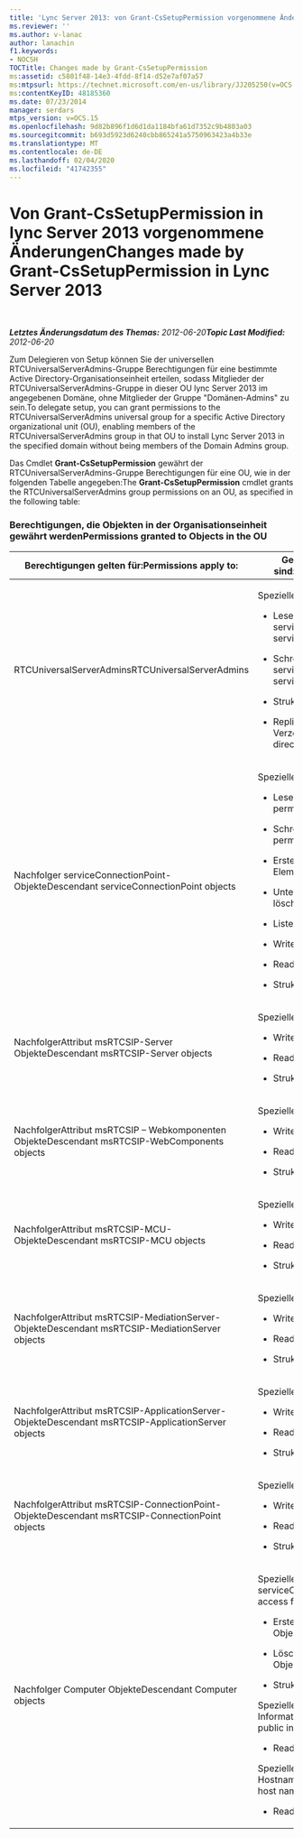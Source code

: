 ```yaml
---
title: 'Lync Server 2013: von Grant-CsSetupPermission vorgenommene Änderungen'
ms.reviewer: ''
ms.author: v-lanac
author: lanachin
f1.keywords:
- NOCSH
TOCTitle: Changes made by Grant-CsSetupPermission
ms:assetid: c5801f48-14e3-4fdd-8f14-d52e7af07a57
ms:mtpsurl: https://technet.microsoft.com/en-us/library/JJ205250(v=OCS.15)
ms:contentKeyID: 48185360
ms.date: 07/23/2014
manager: serdars
mtps_version: v=OCS.15
ms.openlocfilehash: 9d82b896f1d6d1da1184bfa61d7352c9b4803a03
ms.sourcegitcommit: b693d5923d6240cbb865241a5750963423a4b33e
ms.translationtype: MT
ms.contentlocale: de-DE
ms.lasthandoff: 02/04/2020
ms.locfileid: "41742355"
---
```

<div data-xmlns="http://www.w3.org/1999/xhtml">

<div class="topic" data-xmlns="http://www.w3.org/1999/xhtml" data-msxsl="urn:schemas-microsoft-com:xslt" data-cs="http://msdn.microsoft.com/en-us/">

<div data-asp="http://msdn2.microsoft.com/asp">

# <a name="changes-made-by-grant-cssetuppermission-in-lync-server-2013"></a><span data-ttu-id="9f952-102">Von Grant-CsSetupPermission in lync Server 2013 vorgenommene Änderungen</span><span class="sxs-lookup"><span data-stu-id="9f952-102">Changes made by Grant-CsSetupPermission in Lync Server 2013</span></span>

</div>

<div id="mainSection">

<div id="mainBody">

<span> </span>

<span data-ttu-id="9f952-103">_**Letztes Änderungsdatum des Themas:** 2012-06-20_</span><span class="sxs-lookup"><span data-stu-id="9f952-103">_**Topic Last Modified:** 2012-06-20_</span></span>

<span data-ttu-id="9f952-104">Zum Delegieren von Setup können Sie der universellen RTCUniversalServerAdmins-Gruppe Berechtigungen für eine bestimmte Active Directory-Organisationseinheit erteilen, sodass Mitglieder der RTCUniversalServerAdmins-Gruppe in dieser OU lync Server 2013 im angegebenen Domäne, ohne Mitglieder der Gruppe "Domänen-Admins" zu sein.</span><span class="sxs-lookup"><span data-stu-id="9f952-104">To delegate setup, you can grant permissions to the RTCUniversalServerAdmins universal group for a specific Active Directory organizational unit (OU), enabling members of the RTCUniversalServerAdmins group in that OU to install Lync Server 2013 in the specified domain without being members of the Domain Admins group.</span></span>

<span data-ttu-id="9f952-105">Das Cmdlet **Grant-CsSetupPermission** gewährt der RTCUniversalServerAdmins-Gruppe Berechtigungen für eine OU, wie in der folgenden Tabelle angegeben:</span><span class="sxs-lookup"><span data-stu-id="9f952-105">The **Grant-CsSetupPermission** cmdlet grants the RTCUniversalServerAdmins group permissions on an OU, as specified in the following table:</span></span>

### <a name="permissions-granted-to-objects-in-the-ou"></a><span data-ttu-id="9f952-106">Berechtigungen, die Objekten in der Organisationseinheit gewährt werden</span><span class="sxs-lookup"><span data-stu-id="9f952-106">Permissions granted to Objects in the OU</span></span>

<table>
<colgroup>
<col style="width: 50%" />
<col style="width: 50%" />
</colgroup>
<thead>
<tr class="header">
<th><span data-ttu-id="9f952-107">Berechtigungen gelten für:</span><span class="sxs-lookup"><span data-stu-id="9f952-107">Permissions apply to:</span></span></th>
<th><span data-ttu-id="9f952-108">Gewährte Berechtigungen sind:</span><span class="sxs-lookup"><span data-stu-id="9f952-108">Permissions granted are:</span></span></th>
</tr>
</thead>
<tbody>
<tr class="odd">
<td><p><span data-ttu-id="9f952-109">RTCUniversalServerAdmins</span><span class="sxs-lookup"><span data-stu-id="9f952-109">RTCUniversalServerAdmins</span></span></p></td>
<td><p><span data-ttu-id="9f952-110">Spezieller Zugriff:</span><span class="sxs-lookup"><span data-stu-id="9f952-110">Special access:</span></span></p>
<ul>
<li><p><span data-ttu-id="9f952-111">Lesen von servicePrincipalName</span><span class="sxs-lookup"><span data-stu-id="9f952-111">Read servicePrincipalName</span></span></p></li>
<li><p><span data-ttu-id="9f952-112">Schreiben von servicePrincipalName</span><span class="sxs-lookup"><span data-stu-id="9f952-112">Write servicePrincipalName</span></span></p></li>
<li><p><span data-ttu-id="9f952-113">Struktur löschen</span><span class="sxs-lookup"><span data-stu-id="9f952-113">Delete tree</span></span></p></li>
<li><p><span data-ttu-id="9f952-114">Replizieren von Verzeichnisänderungen</span><span class="sxs-lookup"><span data-stu-id="9f952-114">Replicating directory changes</span></span></p></li>
</ul></td>
</tr>
<tr class="even">
<td><p><span data-ttu-id="9f952-115">Nachfolger serviceConnectionPoint-Objekte</span><span class="sxs-lookup"><span data-stu-id="9f952-115">Descendant serviceConnectionPoint objects</span></span></p></td>
<td><p><span data-ttu-id="9f952-116">Spezieller Zugriff:</span><span class="sxs-lookup"><span data-stu-id="9f952-116">Special access:</span></span></p>
<ul>
<li><p><span data-ttu-id="9f952-117">Leseberechtigungen</span><span class="sxs-lookup"><span data-stu-id="9f952-117">Read permissions</span></span></p></li>
<li><p><span data-ttu-id="9f952-118">Schreibberechtigungen</span><span class="sxs-lookup"><span data-stu-id="9f952-118">Write permissions</span></span></p></li>
<li><p><span data-ttu-id="9f952-119">Erstellen eines untergeordneten Elements</span><span class="sxs-lookup"><span data-stu-id="9f952-119">Create child</span></span></p></li>
<li><p><span data-ttu-id="9f952-120">Untergeordnetes Element löschen</span><span class="sxs-lookup"><span data-stu-id="9f952-120">Delete child</span></span></p></li>
<li><p><span data-ttu-id="9f952-121">Listeninhalt</span><span class="sxs-lookup"><span data-stu-id="9f952-121">List contents</span></span></p></li>
<li><p><span data-ttu-id="9f952-122">Write-Eigenschaft</span><span class="sxs-lookup"><span data-stu-id="9f952-122">Write property</span></span></p></li>
<li><p><span data-ttu-id="9f952-123">Read-Eigenschaft</span><span class="sxs-lookup"><span data-stu-id="9f952-123">Read property</span></span></p></li>
<li><p><span data-ttu-id="9f952-124">Struktur löschen</span><span class="sxs-lookup"><span data-stu-id="9f952-124">Delete tree</span></span></p></li>
</ul></td>
</tr>
<tr class="odd">
<td><p><span data-ttu-id="9f952-125">NachfolgerAttribut msRTCSIP-Server Objekte</span><span class="sxs-lookup"><span data-stu-id="9f952-125">Descendant msRTCSIP-Server objects</span></span></p></td>
<td><p><span data-ttu-id="9f952-126">Spezieller Zugriff:</span><span class="sxs-lookup"><span data-stu-id="9f952-126">Special access:</span></span></p>
<ul>
<li><p><span data-ttu-id="9f952-127">Write-Eigenschaft</span><span class="sxs-lookup"><span data-stu-id="9f952-127">Write property</span></span></p></li>
<li><p><span data-ttu-id="9f952-128">Read-Eigenschaft</span><span class="sxs-lookup"><span data-stu-id="9f952-128">Read property</span></span></p></li>
<li><p><span data-ttu-id="9f952-129">Struktur löschen</span><span class="sxs-lookup"><span data-stu-id="9f952-129">Delete tree</span></span></p></li>
</ul></td>
</tr>
<tr class="even">
<td><p><span data-ttu-id="9f952-130">NachfolgerAttribut msRTCSIP – Webkomponenten Objekte</span><span class="sxs-lookup"><span data-stu-id="9f952-130">Descendant msRTCSIP-WebComponents objects</span></span></p></td>
<td><p><span data-ttu-id="9f952-131">Spezieller Zugriff:</span><span class="sxs-lookup"><span data-stu-id="9f952-131">Special access:</span></span></p>
<ul>
<li><p><span data-ttu-id="9f952-132">Write-Eigenschaft</span><span class="sxs-lookup"><span data-stu-id="9f952-132">Write property</span></span></p></li>
<li><p><span data-ttu-id="9f952-133">Read-Eigenschaft</span><span class="sxs-lookup"><span data-stu-id="9f952-133">Read property</span></span></p></li>
<li><p><span data-ttu-id="9f952-134">Struktur löschen</span><span class="sxs-lookup"><span data-stu-id="9f952-134">Delete tree</span></span></p></li>
</ul></td>
</tr>
<tr class="odd">
<td><p><span data-ttu-id="9f952-135">NachfolgerAttribut msRTCSIP-MCU-Objekte</span><span class="sxs-lookup"><span data-stu-id="9f952-135">Descendant msRTCSIP-MCU objects</span></span></p></td>
<td><p><span data-ttu-id="9f952-136">Spezieller Zugriff:</span><span class="sxs-lookup"><span data-stu-id="9f952-136">Special access:</span></span></p>
<ul>
<li><p><span data-ttu-id="9f952-137">Write-Eigenschaft</span><span class="sxs-lookup"><span data-stu-id="9f952-137">Write property</span></span></p></li>
<li><p><span data-ttu-id="9f952-138">Read-Eigenschaft</span><span class="sxs-lookup"><span data-stu-id="9f952-138">Read property</span></span></p></li>
<li><p><span data-ttu-id="9f952-139">Struktur löschen</span><span class="sxs-lookup"><span data-stu-id="9f952-139">Delete tree</span></span></p></li>
</ul></td>
</tr>
<tr class="even">
<td><p><span data-ttu-id="9f952-140">NachfolgerAttribut msRTCSIP-MediationServer-Objekte</span><span class="sxs-lookup"><span data-stu-id="9f952-140">Descendant msRTCSIP-MediationServer objects</span></span></p></td>
<td><p><span data-ttu-id="9f952-141">Spezieller Zugriff:</span><span class="sxs-lookup"><span data-stu-id="9f952-141">Special access:</span></span></p>
<ul>
<li><p><span data-ttu-id="9f952-142">Write-Eigenschaft</span><span class="sxs-lookup"><span data-stu-id="9f952-142">Write property</span></span></p></li>
<li><p><span data-ttu-id="9f952-143">Read-Eigenschaft</span><span class="sxs-lookup"><span data-stu-id="9f952-143">Read property</span></span></p></li>
<li><p><span data-ttu-id="9f952-144">Struktur löschen</span><span class="sxs-lookup"><span data-stu-id="9f952-144">Delete tree</span></span></p></li>
</ul></td>
</tr>
<tr class="odd">
<td><p><span data-ttu-id="9f952-145">NachfolgerAttribut msRTCSIP-ApplicationServer-Objekte</span><span class="sxs-lookup"><span data-stu-id="9f952-145">Descendant msRTCSIP-ApplicationServer objects</span></span></p></td>
<td><p><span data-ttu-id="9f952-146">Spezieller Zugriff:</span><span class="sxs-lookup"><span data-stu-id="9f952-146">Special access:</span></span></p>
<ul>
<li><p><span data-ttu-id="9f952-147">Write-Eigenschaft</span><span class="sxs-lookup"><span data-stu-id="9f952-147">Write property</span></span></p></li>
<li><p><span data-ttu-id="9f952-148">Read-Eigenschaft</span><span class="sxs-lookup"><span data-stu-id="9f952-148">Read property</span></span></p></li>
<li><p><span data-ttu-id="9f952-149">Struktur löschen</span><span class="sxs-lookup"><span data-stu-id="9f952-149">Delete tree</span></span></p></li>
</ul></td>
</tr>
<tr class="even">
<td><p><span data-ttu-id="9f952-150">NachfolgerAttribut msRTCSIP-ConnectionPoint-Objekte</span><span class="sxs-lookup"><span data-stu-id="9f952-150">Descendant msRTCSIP-ConnectionPoint objects</span></span></p></td>
<td><p><span data-ttu-id="9f952-151">Spezieller Zugriff:</span><span class="sxs-lookup"><span data-stu-id="9f952-151">Special access:</span></span></p>
<ul>
<li><p><span data-ttu-id="9f952-152">Write-Eigenschaft</span><span class="sxs-lookup"><span data-stu-id="9f952-152">Write property</span></span></p></li>
<li><p><span data-ttu-id="9f952-153">Read-Eigenschaft</span><span class="sxs-lookup"><span data-stu-id="9f952-153">Read property</span></span></p></li>
<li><p><span data-ttu-id="9f952-154">Struktur löschen</span><span class="sxs-lookup"><span data-stu-id="9f952-154">Delete tree</span></span></p></li>
</ul></td>
</tr>
<tr class="odd">
<td><p><span data-ttu-id="9f952-155">Nachfolger Computer Objekte</span><span class="sxs-lookup"><span data-stu-id="9f952-155">Descendant Computer objects</span></span></p></td>
<td><p><span data-ttu-id="9f952-156">Spezieller Zugriff für serviceConnectionPoint:</span><span class="sxs-lookup"><span data-stu-id="9f952-156">Special access for serviceConnectionPoint:</span></span></p>
<ul>
<li><p><span data-ttu-id="9f952-157">Erstellen von untergeordneten Objekten</span><span class="sxs-lookup"><span data-stu-id="9f952-157">Create child objects</span></span></p></li>
<li><p><span data-ttu-id="9f952-158">Löschen von untergeordneten Objekten</span><span class="sxs-lookup"><span data-stu-id="9f952-158">Delete child objects</span></span></p></li>
<li><p><span data-ttu-id="9f952-159">Struktur löschen</span><span class="sxs-lookup"><span data-stu-id="9f952-159">Delete tree</span></span></p></li>
</ul>
<p><span data-ttu-id="9f952-160">Spezieller Zugriff für öffentliche Informationen:</span><span class="sxs-lookup"><span data-stu-id="9f952-160">Special access for public information:</span></span></p>
<ul>
<li><p><span data-ttu-id="9f952-161">Read-Eigenschaft</span><span class="sxs-lookup"><span data-stu-id="9f952-161">Read property</span></span></p></li>
</ul>
<p><span data-ttu-id="9f952-162">Spezieller Zugriff auf den DNS-Hostname:</span><span class="sxs-lookup"><span data-stu-id="9f952-162">Special access for DNS host name:</span></span></p>
<ul>
<li><p><span data-ttu-id="9f952-163">Read-Eigenschaft</span><span class="sxs-lookup"><span data-stu-id="9f952-163">Read property</span></span></p></li>
</ul></td>
</tr>
</tbody>
</table>


</div>

<span> </span>

</div>

</div>

</div>

